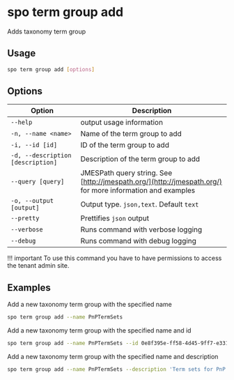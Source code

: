 # spo term group add

Adds taxonomy term group

## Usage

```sh
spo term group add [options]
```

## Options

Option|Description
------|-----------
`--help`|output usage information
`-n, --name <name>`|Name of the term group to add
`-i, --id [id]`|ID of the term group to add
`-d, --description [description]`|Description of the term group to add
`--query [query]`|JMESPath query string. See [http://jmespath.org/](http://jmespath.org/) for more information and examples
`-o, --output [output]`|Output type. `json,text`. Default `text`
`--pretty`|Prettifies `json` output
`--verbose`|Runs command with verbose logging
`--debug`|Runs command with debug logging

!!! important
    To use this command you have to have permissions to access the tenant admin site.

## Examples

Add a new taxonomy term group with the specified name

```sh
spo term group add --name PnPTermSets
```

Add a new taxonomy term group with the specified name and id

```sh
spo term group add --name PnPTermSets --id 0e8f395e-ff58-4d45-9ff7-e331ab728beb
```

Add a new taxonomy term group with the specified name and description

```sh
spo term group add --name PnPTermSets --description 'Term sets for PnP'
```